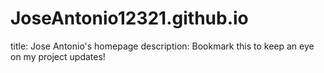 # JoseAntonio12321.github.io
title: Jose Antonio's homepage
description: Bookmark this to keep an eye on my project updates!
